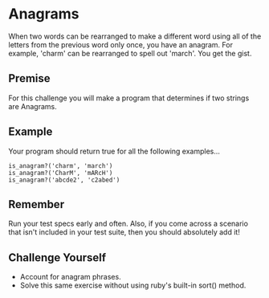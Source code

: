 # Anagrams

When two words can be rearranged to make a different word using all of the letters from the previous word only once, you have an anagram. For example, 'charm' can be rearranged to spell out 'march'. You get the gist.

## Premise

For this challenge you will make a program that determines if two strings are Anagrams.

## Example
Your program should return true for all the following examples...


```
is_anagram?('charm', 'march')
is_anagram?('CharM', 'mARcH')
is_anagram?('abcde2', 'c2abed')
```
## Remember
Run your test specs early and often. Also, if you come across a scenario that isn't included in your test suite, then you should absolutely add it!

## Challenge Yourself
* Account for anagram phrases.
* Solve this same exercise without using ruby's built-in sort() method.
